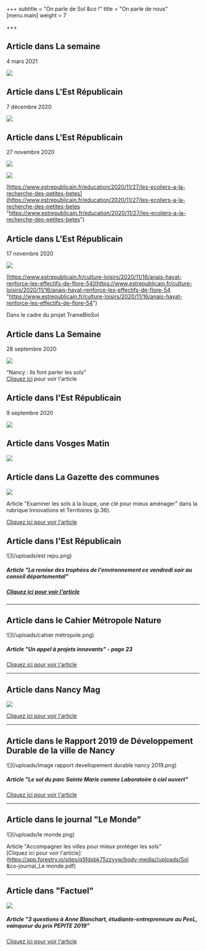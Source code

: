 +++
subtitle = "On parle de Sol &co !"
title = "On parle de nous"
[menu.main]
weight = 7

+++
## Article dans La semaine

4 mars 2021

![](/uploads/la-semaine-4-mars-2021-png.jpg)

## Article dans L'Est Républicain

7 décembre 2020

![](/uploads/article-7-dec-2020.png)

## Article dans L'Est Républicain

27 novembre 2020

![](/uploads/est-repu-brabois.png)

![](/uploads/photo-est-repu-brabois.jpg)

[https://www.estrepublicain.fr/education/2020/11/27/les-ecoliers-a-la-recherche-des-petites-betes](https://www.estrepublicain.fr/education/2020/11/27/les-ecoliers-a-la-recherche-des-petites-betes "https://www.estrepublicain.fr/education/2020/11/27/les-ecoliers-a-la-recherche-des-petites-betes")

## Article dans L'Est Républicain

17 novembre 2020

![](/uploads/est-republicain-nancy-mardi-17-novembre-2020_2.png)

[https://www.estrepublicain.fr/culture-loisirs/2020/11/16/anais-hayat-renforce-les-effectifs-de-flore-54](https://www.estrepublicain.fr/culture-loisirs/2020/11/16/anais-hayat-renforce-les-effectifs-de-flore-54 "https://www.estrepublicain.fr/culture-loisirs/2020/11/16/anais-hayat-renforce-les-effectifs-de-flore-54")

Dans le cadre du projet TrameBioSol

## Article dans La Semaine

28 septembre 2020

![](/uploads/la-semaine.jpg)

"Nancy : Ils font parler les sols"  
[Cliquez ici](https://www.lasemaine.fr/nancy-ils-font-parler-les-sols/) pour voir l'article

## Article dans l'Est Républicain

9 septembre 2020

![](/uploads/articleestrepu-jardins-de-curie.png)

## Article dans Vosges Matin

![](/uploads/juin_2020_edition_speciale_environnement-vosges-matin.jpg)

## Article dans La Gazette des communes

![](/uploads/territorial-gazette.jpg)

Article "Examiner les sols à la loupe, une clé pour mieux aménager" dans la rubrique Innovations et Territoires (p.36).

[Cliquez ici pour voir l'article](http://pvsamplersla6.immanens.com/fr/pvPageH5B.asp?puc=6547&nu=2513&pa=1#36 "La Gazette")

## Article dans l'Est Républicain

![](/uploads/est repu.png)

##### Article "La remise des trophées de l'environnement ce vendredi soir au conseil départemental"

##### [Cliquez ici pour voir l'article](https://www.estrepublicain.fr/edition-nancy-et-agglomeration/2019/12/13/la-remise-des-trophees-de-l-environnement-ce-vendredi-soir-au-conseil-departemental)

***

## Article dans le Cahier Métropole Nature

![](/uploads/cahier métropole.png)

##### Article "Un appel à projets innovants" - page 23

[Cliquez ici pour voir l'article]()

***

## Article dans Nancy Mag

![](/uploads/kX86Jg_6_400x400.jpg)

[Cliquez ici pour voir l'article](https://www.nancy.fr/photosvideos/ils-font-nancy-684/anne-blanchard-16564.html?cHash=5e9a9be34100d791834c7454e9b64887)

***

## Article dans le Rapport 2019 de Développement Durable de la ville de Nancy

![](/uploads/image rapport devellopement durable nancy 2019.png)

##### Article "Le sol du parc Sainte Marie comme Laboratoire à ciel ouvert"

[Cliquez ici pour voir l'article](http://ensaia.univ-lorraine.fr/telechargements/rdd_2019_basse_def.pdf)

***

## Article dans le journal "Le Monde"

![](/uploads/le monde.png)

Article "Accompagner les villes pour mieux protéger les sols"  
[Cliquez ici pour voir l'article](https://app.forestry.io/sites/q5fdsbk75zzyyw/body-media//uploads/Sol &co-journal_Le monde.pdf)

***

## Article dans "Factuel"

![](/uploads/factuel.png)

##### Article "3 questions à Anne Blanchart, étudiante-entrepreneure au PeeL, vainqueur du prix PEPITE 2019"

[Cliquez ici pour voir l'article](https://factuel.univ-lorraine.fr/node/12448)